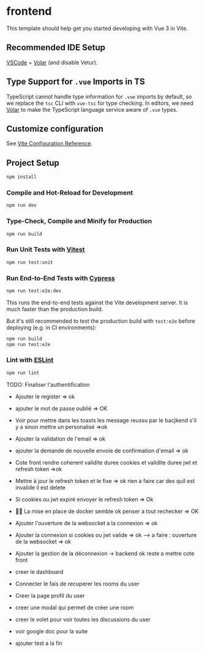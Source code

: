 # frontend

This template should help get you started developing with Vue 3 in Vite.

## Recommended IDE Setup

[VSCode](https://code.visualstudio.com/) + [Volar](https://marketplace.visualstudio.com/items?itemName=Vue.volar) (and disable Vetur).

## Type Support for `.vue` Imports in TS

TypeScript cannot handle type information for `.vue` imports by default, so we replace the `tsc` CLI with `vue-tsc` for type checking. In editors, we need [Volar](https://marketplace.visualstudio.com/items?itemName=Vue.volar) to make the TypeScript language service aware of `.vue` types.

## Customize configuration

See [Vite Configuration Reference](https://vite.dev/config/).

## Project Setup

```sh
npm install
```

### Compile and Hot-Reload for Development

```sh
npm run dev
```

### Type-Check, Compile and Minify for Production

```sh
npm run build
```

### Run Unit Tests with [Vitest](https://vitest.dev/)

```sh
npm run test:unit
```

### Run End-to-End Tests with [Cypress](https://www.cypress.io/)

```sh
npm run test:e2e:dev
```

This runs the end-to-end tests against the Vite development server.
It is much faster than the production build.

But it's still recommended to test the production build with `test:e2e` before deploying (e.g. in CI environments):

```sh
npm run build
npm run test:e2e
```

### Lint with [ESLint](https://eslint.org/)

```sh
npm run lint
```




TODO: Finaliser l'authentification
- Ajouter le register => ok
- ajouter le mot de passe oublié => OK
- Voir pour mettre dans les toasts les message reussu par le bacjkend s'il y a sinon mettre un personalisé =>ok
- Ajouter la validation de l'email => ok
- ajouter la demande de nouvelle envoie de confirmation d'email => ok 
- Cote front rendre coherent validite duree cookies et validite duree jwt et refresh token =>ok
- Mettre à jour le refresh token et le fixe => ok rien a faire car des quil est invalide il est delete
- Si cookies ou jwt expiré envoyer le refresh token => Ok 
- 🧙‍♂️ La mise en place de docker semble ok penser a tout rechecker => OK
- Ajouter l'ouverture de la websocket a la connexion => ok 
- Ajouter la connexion si cookies ou jwt valide => ok --> a faire :  ouverture de la websocket => ok
  
- Ajouter la gestion de la déconnexion -> backend ok reste a mettre cote front

- creer le dashboard
- Connecter le fais de recuperer les rooms du user 
- Creer la page profil du user 
- creer une modal qui permet de créer une room
- creer le volet pour voir toutes les discussions du user
- voir google doc pour la suite
- ajouter test a la fin